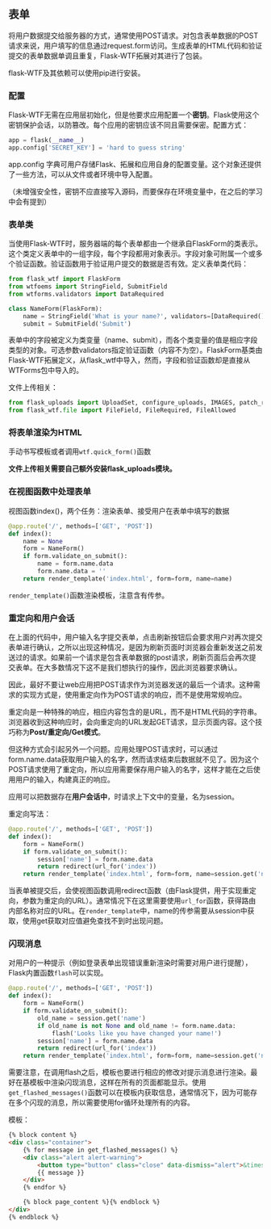 ## 表单

将用户数据提交给服务器的方式，通常使用POST请求。对包含表单数据的POST请求来说，用户填写的信息通过request.form访问。生成表单的HTML代码和验证提交的表单数据单调且重复，Flask-WTF拓展对其进行了包装。

flask-WTF及其依赖可以使用pip进行安装。

### 配置

Flask-WTF无需在应用层初始化，但是他要求应用配置一个**密钥**。Flask使用这个密钥保护会话，以防篡改。每个应用的密钥应该不同且需要保密。配置方式：

```python
app = flask(__name__)
app.config['SECRET_KEY'] = 'hard to guess string'
```

app.config 字典可用户存储Flask、拓展和应用自身的配置变量。这个对象还提供了一些方法，可以从文件或者环境中导入配置。

（未增强安全性，密钥不应直接写入源码，而要保存在环境变量中，在之后的学习中会有提到）

### 表单类

当使用Flask-WTF时，服务器端的每个表单都由一个继承自FlaskForm的类表示。这个类定义表单中的一组字段，每个字段都用对象表示。字段对象可附属一个或多个验证函数。验证函数用于验证用户提交的数据是否有效。定义表单类代码：

```python
from flask_wtf import FlaskForm
from wtfoems import StringField, SubmitField
from wtforms.validators import DataRequired

class NameForm(FlaskForm):
    name = StringField('What is your name?', validators=[DataRequired()])
    submit = SubmitField('Submit')
```

表单中的字段被定义为类变量（name、submit），而各个类变量的值是相应字段类型的对象。可选参数validators指定验证函数（内容不为空）。FlaskForm基类由Flask-WTF拓展定义，从flask_wtf中导入，然而，字段和验证函数却是直接从WTForms包中导入的。

文件上传相关：

```python
from flask_uploads import UploadSet, configure_uploads, IMAGES, patch_request_class
from flask_wtf.file import FileField, FileRequired, FileAllowed
```

### 将表单渲染为HTML

手动书写模板或者调用``wtf.quick_form()``函数

**文件上传相关需要自己额外安装flask_uploads模块。**

### 在视图函数中处理表单

视图函数index()，两个任务：渲染表单、接受用户在表单中填写的数据

```python
@app.route('/', methods=['GET', 'POST'])
def index():
    name = None
    form = NameForm()
    if form.validate_on_submit():
        name = form.name.data
        form.name.data = ''
    return render_template('index.html', form=form, name=name)
```

``render_template()``函数渲染模板，注意含有传参。

### 重定向和用户会话

在上面的代码中，用户输入名字提交表单，点击刷新按钮后会要求用户对再次提交表单进行确认，之所以出现这种情况，是因为刷新页面时浏览器会重新发送之前发送过的请求。如果前一个请求是包含表单数据的post请求，刷新页面后会再次提交表单。在大多数情况下这不是我们想执行的操作，因此浏览器要求确认。

因此，最好不要让web应用把POST请求作为浏览器发送的最后一个请求。这种需求的实现方式是，使用重定向作为POST请求的响应，而不是使用常规响应。

重定向是一种特殊的响应，相应内容包含的是URL，而不是HTML代码的字符串。浏览器收到这种响应时，会向重定向的URL发起GET请求，显示页面内容。这个技巧称为**Post/重定向/Get模式**。

但这种方式会引起另外一个问题。应用处理POST请求时，可以通过form.name.data获取用户输入的名字，然而请求结束后数据就不见了。因为这个POST请求使用了重定向，所以应用需要保存用户输入的名字，这样才能在之后使用用户的输入，构建真正的响应。

应用可以把数据存在**用户会话中**，时请求上下文中的变量，名为session。

重定向写法：

```python
@app.route('/', methods=['GET', 'POST'])
def index():
    form = NameForm()
    if form.validate_on_submit():
        session['name'] = form.name.data
        return redirect(url_for('index'))
    return render_template('index.html', form=form, name=session.get('name'))
```

当表单被提交后，会使视图函数调用redirect函数（由Flask提供，用于实现重定向，参数为重定向的URL）。通常情况下在这里需要使用``url_for``函数，获得路由内部名称对应的URL。在``render_template``中，name的传参需要从session中获取，使用get获取对应值避免查找不到时出现问题。

### 闪现消息

对用户的一种提示（例如登录表单出现错误重新渲染时需要对用户进行提醒），Flask内置函数``flash``可以实现。

```python
@app.route('/', methods=['GET', 'POST'])
def index():
    form = NameForm()
    if form.validate_on_submit():
        old_name = session.get('name')
        if old_name is not None and old_name != form.name.data:
            flash('Looks like you have changed your name!')
        session['name'] = form.name.data
        return redirect(url_for('index'))
    return render_template('index.html', form=form, name=session.get('name'))
```

需要注意，在调用flash之后，模板也要进行相应的修改对提示消息进行渲染。最好在基模板中渲染闪现消息，这样在所有的页面都能显示。使用``get_flashed_messages()``函数可以在模板内获取信息，通常情况下，因为可能存在多个闪现的消息，所以需要使用for循环处理所有的内容。

模板：

```html
{% block content %}
<div class="container">
    {% for message in get_flashed_messages() %}
    <div class="alert alert-warning">
        <button type="button" class="close" data-dismiss="alert">&times;</button>
        {{ message }}
    </div>
    {% endfor %}

    {% block page_content %}{% endblock %}
</div>
{% endblock %}
```

